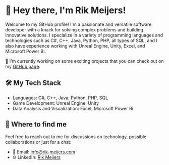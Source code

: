 # 👋 Hey there, I'm Rik Meijers!

Welcome to my GitHub profile! I'm a passionate and versatile software developer with a knack for solving complex problems and building innovative solutions. I specialize in a variety of programming languages and technologies such as C#, C++, Java, Python, PHP, all types of SQL, and I also have experience working with Unreal Engine, Unity, Excel, and Microsoft Power Bi.

🔭 I'm currently working on some exciting projects that you can check out on my [GitHub page]([https://github.com/fronskyofficial](https://github.com/Fronsky-Co)).

## 🛠️ My Tech Stack

- Languages: C#, C++, Java, Python, PHP, SQL
- Game Development: Unreal Engine, Unity
- Data Analysis and Visualization: Excel, Microsoft Power Bi

## 💼 Where to find me

Feel free to reach out to me for discussions on technology, possible collaborations or just for a chat:

- 📧 Email: [info@rik-meijers.com](mailto:info@rik-meijers.com)
- 🌐 LinkedIn: [Rik Meijers](https://www.linkedin.com/in/rikmeijers/)
